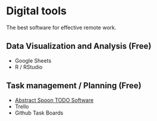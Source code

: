 # Digital tools

The best software for effective remote work.

## Data Visualization and Analysis (Free)

- Google Sheets
- R / RStudio

## Task management / Planning (Free)

- [Abstract Spoon TODO Software](https://abstractspoon.com/)
- Trello
- Github Task Boards
